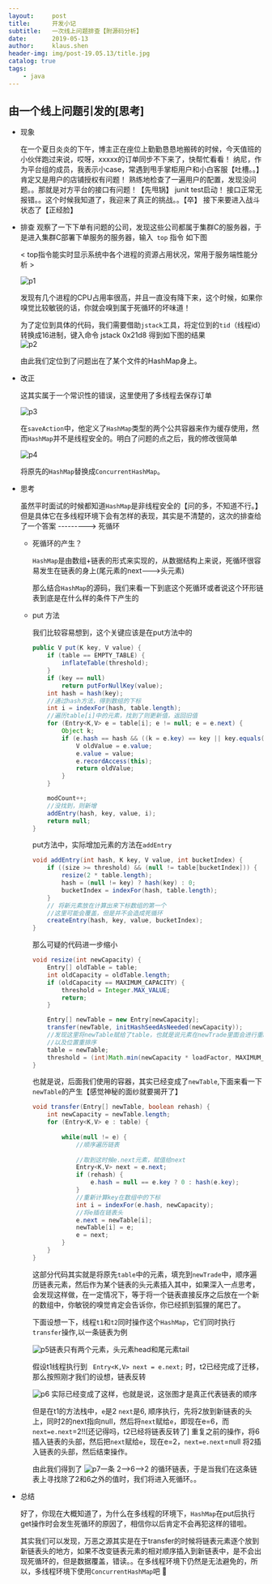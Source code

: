```yaml
---
layout:     post
title:      开发小记
subtitle:   一次线上问题排查【附源码分析】
date:       2019-05-13
author:     klaus.shen
header-img: img/post-19.05.13/title.jpg
catalog: true
tags:
    - java
---
```

## 由一个线上问题引发的[思考]

- 现象

  在一个夏日炎炎的下午，博主正在座位上勤勤恳恳地搬砖的时候，今天值班的小伙伴跑过来说，哎呀，xxxxx的订单同步不下来了，快帮忙看看！  纳尼，作为平台组的成员，我表示小case，常遇到甩手掌柜用户和小白客服【吐槽。。】肯定又是用户的店铺授权有问题！   熟练地检查了一遍用户的配置，发现没问题。。那就是对方平台的接口有问题！【先甩锅】  junit   test启动！ 接口正常无报错。。这个时候我知道了，我迎来了真正的挑战。。【卒】   接下来要进入战斗状态了【正经脸】

  

- 排查
  观察了一下下单有问题的公司，发现这些公司都属于集群C的服务器，于是进入集群C部署下单服务的服务器，输入` top` 指令    如下图

  <  top指令能实时显示系统中各个进程的资源占用状况，常用于服务端性能分析 >

  ![p1](/img/post-19.05.13/p1.png)

  发现有几个进程的CPU占用率很高，并且一直没有降下来，这个时候，如果你嗅觉比较敏锐的话，你就会嗅到属于死循环的坏味道！

  为了定位到具体的代码，我们需要借助`jstack`工具，将定位到的`tid`（线程id）转换成16进制，键入命令 jstack 0x21d8  得到如下图的结果   
  ![p2](/img/post-19.05.13/p2.png)

  由此我们定位到了问题出在了某个文件的HashMap身上。

  

- 改正

  这其实属于一个常识性的错误，这里使用了多线程去保存订单

  ![p3](/img/post-19.05.13/p3.png)

  在`saveAction`中，他定义了`HashMap`类型的两个公共容器来作为缓存使用，然而`HashMap`并不是线程安全的。明白了问题的点之后，我的修改很简单

  ![p4](/img/post-19.05.13/p4.png)

  将原先的`HashMap`替换成`ConcurrentHashMap`。

  

- 思考

  虽然平时面试的时候都知道`HashMap`是非线程安全的【问的多，不知道不行。】 但是具体它在多线程环境下会有怎样的表现，其实是不清楚的，这次的排查给了一个答案    --------->  死循环

  - 死循环的产生？

    `HashMap`是由数组+链表的形式来实现的，从数据结构上来说，死循环很容易发生在链表的身上(尾元素的next--->头元素)

    那么结合`HashMap`的源码，我们来看一下到底这个死循环或者说这个环形链表到底是在什么样的条件下产生的

  - put 方法

    我们比较容易想到，这个关键应该是在put方法中的

    ```java
    public V put(K key, V value) {
        if (table == EMPTY_TABLE) {
            inflateTable(threshold);
        }
        if (key == null)
            return putForNullKey(value);
        int hash = hash(key);
        //通过hash方法，得到数组的下标
        int i = indexFor(hash, table.length);
        //遍历table[i]中的元素，找到了则更新值，返回旧值
        for (Entry<K,V> e = table[i]; e != null; e = e.next) {
            Object k;
            if (e.hash == hash && ((k = e.key) == key || key.equals(k))) {
                V oldValue = e.value;
                e.value = value;
                e.recordAccess(this);
                return oldValue;
            }
        }
    
        modCount++;
        //没找到，则新增
        addEntry(hash, key, value, i);
        return null;
    }
    ```

    put方法中，实际增加元素的方法在`addEntry`

    ```java
    void addEntry(int hash, K key, V value, int bucketIndex) {
        if ((size >= threshold) && (null != table[bucketIndex])) {
            resize(2 * table.length);
            hash = (null != key) ? hash(key) : 0;
            bucketIndex = indexFor(hash, table.length);
        }
    	// 将新元素放在计算出来下标数组的第一个
        //这里可能会覆盖，但是并不会造成死循环
        createEntry(hash, key, value, bucketIndex);
    }
    ```

    那么可疑的代码进一步缩小

    ```java
    void resize(int newCapacity) {
        Entry[] oldTable = table;
        int oldCapacity = oldTable.length;
        if (oldCapacity == MAXIMUM_CAPACITY) {
            threshold = Integer.MAX_VALUE;
            return;
        }
    
        Entry[] newTable = new Entry[newCapacity];
        transfer(newTable, initHashSeedAsNeeded(newCapacity));
        //发现这里将newTable赋给了table，也就是说元素在newTrade里面会进行重hash
        //以及位置重排序
        table = newTable;
        threshold = (int)Math.min(newCapacity * loadFactor, MAXIMUM_CAPACITY + 1);
    }
    ```

    也就是说，后面我们使用的容器，其实已经变成了`newTable`,下面来看一下`newTable`的产生【感觉神秘的面纱就要揭开了】

    ```java
    void transfer(Entry[] newTable, boolean rehash) {
        int newCapacity = newTable.length;
        for (Entry<K,V> e : table) {
            
            while(null != e) {
                //顺序遍历链表
                
                //取到这时候e.next元素，赋值给next
                Entry<K,V> next = e.next;
                if (rehash) {
                    e.hash = null == e.key ? 0 : hash(e.key);
                }
                //重新计算key在数组中的下标
                int i = indexFor(e.hash, newCapacity);
                //将e插在链表头
                e.next = newTable[i];
                newTable[i] = e;
                e = next;
            }
        }
    }
    ```

    这部分代码其实就是将原先`table`中的元素，填充到`newTrade`中，顺序遍历链表元素，然后作为某个链表的头元素插入其中，如果深入一点思考，会发现这样做，在一定情况下，等于将一个链表直接反序之后放在一个新的数组中，你敏锐的嗅觉肯定会告诉你，你已经抓到狐狸的尾巴了。

    下面设想一下，线程`t1`和`t2`同时操作这个`HashMap`，它们同时执行`transfer`操作,以一条链表为例

    ![p5](/img/post-19.05.13/p5.png)链表只有两个元素，头元素head和尾元素tail

    假设t1线程执行到    ` Entry<K,V> next = e.next;` 时，t2已经完成了迁移，那么按照刚才我们的设想，链表反转

    ![p6](/img/post-19.05.13/p6.png) 实际已经变成了这样，也就是说，这张图才是真正代表链表的顺序

    但是在t1的方法栈中，`e`是2      `next`是6,  顺序执行，先将2放到新链表的头上，同时2的next指向null，然后将`next`赋给`e`，即现在e=6，而`next=e.next`=2!![还记得吗，t2已经将链表反转了] 重复之前的操作，将6插入链表的头部，然后把`next`赋给`e`，现在e=2，`next=e.next`=null 将2插入链表的头部，然后结束操作。

    由此我们得到了
    ![p7](/img/post-19.05.13/p7.png)一条  2-->6-->2 的循环链表，于是当我们在这条链表上寻找除了2和6之外的值时，我们将进入死循环。。

- 总结

  好了，你现在大概知道了，为什么在多线程的环境下，`HashMap`在put后执行get操作时会发生死循环的原因了，相信你以后肯定不会再犯这样的错啦。

  其实我们可以发现，万恶之源其实是在于transfer的时候将链表元素逐个放到新链表头的地方，如果不改变链表元素的相对顺序插入到新链表中，是不会出现死循环的，但是数据覆盖，错读。。在多线程环境下仍然是无法避免的，所以，多线程环境下使用`ConcurrentHashMap`吧  🙂

  







